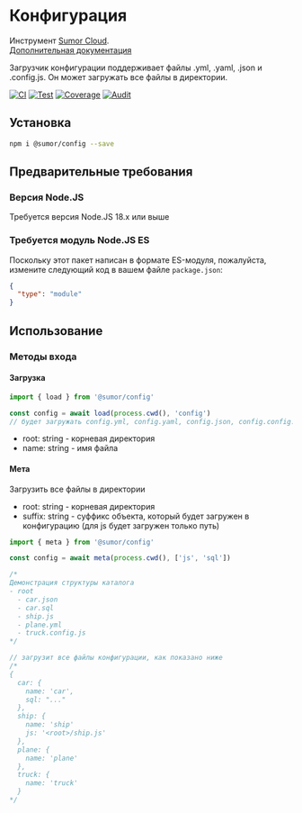 # Конфигурация

Инструмент [Sumor Cloud](https://sumor.cloud).  
[Дополнительная документация](https://sumor.cloud/config)

Загрузчик конфигурации поддерживает файлы .yml, .yaml, .json и .config.js. Он может загружать все файлы в директории.

[![CI](https://github.com/sumor-cloud/config/actions/workflows/ci.yml/badge.svg)](https://github.com/sumor-cloud/config/actions/workflows/ci.yml)
[![Test](https://github.com/sumor-cloud/config/actions/workflows/ut.yml/badge.svg)](https://github.com/sumor-cloud/config/actions/workflows/ut.yml)
[![Coverage](https://github.com/sumor-cloud/config/actions/workflows/coverage.yml/badge.svg)](https://github.com/sumor-cloud/config/actions/workflows/coverage.yml)
[![Audit](https://github.com/sumor-cloud/config/actions/workflows/audit.yml/badge.svg)](https://github.com/sumor-cloud/config/actions/workflows/audit.yml)

## Установка

```bash
npm i @sumor/config --save
```

## Предварительные требования

### Версия Node.JS

Требуется версия Node.JS 18.x или выше

### Требуется модуль Node.JS ES

Поскольку этот пакет написан в формате ES-модуля,
пожалуйста, измените следующий код в вашем файле `package.json`:

```json
{
  "type": "module"
}
```

## Использование

### Методы входа

#### Загрузка

```js
import { load } from '@sumor/config'

const config = await load(process.cwd(), 'config')
// будет загружать config.yml, config.yaml, config.json, config.config.js
```

- root: string - корневая директория
- name: string - имя файла

#### Мета

Загрузить все файлы в директории

- root: string - корневая директория
- suffix: string - суффикс объекта, который будет загружен в конфигурацию (для js будет загружен только путь)

```js
import { meta } from '@sumor/config'

const config = await meta(process.cwd(), ['js', 'sql'])

/*
Демонстрация структуры каталога
- root
  - car.json
  - car.sql
  - ship.js
  - plane.yml
  - truck.config.js
*/

// загрузит все файлы конфигурации, как показано ниже
/*
{
  car: {
    name: 'car',
    sql: "..."
  },
  ship: {
    name: 'ship'
    js: '<root>/ship.js'
  },
  plane: {
    name: 'plane'
  },
  truck: {
    name: 'truck'
  }
*/
```
